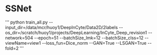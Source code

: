 # SSNet

'''
python train_all.py --input_dir=/data/mcr/huoy1/DeepInCyte/Data2D/2labels --os_dir=/scratch/huoy1/projects/DeepLearning/InCyte_Deep_revision1 --network=504 --epoch=51 --batchSize_lmk=12 --batchSize_clss=12 --viewName=view1 --loss_fun=Dice_norm --GAN=True --LSGAN=True --fold=2
'''
